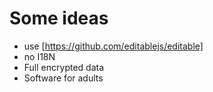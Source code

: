 # Some ideas

- use [https://github.com/editablejs/editable] 
- no I18N
- Full encrypted data
- Software for adults